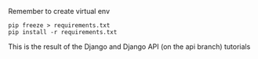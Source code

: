 Remember to create virtual env
```
pip freeze > requirements.txt
pip install -r requirements.txt
```

This is the result of the Django and Django API (on the api branch) tutorials
